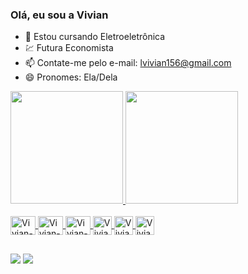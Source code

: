 ### Olá, eu sou a Vivian 

- 🌱 Estou cursando Eletroeletrônica 
-  💹 Futura Economista
- 📫 Contate-me pelo e-mail: lvivian156@gmail.com
- 😄 Pronomes: Ela/Dela


<a href="https://github.com/vivianriva">
  <img height="180em" src="https://github-readme-stats.vercel.app/api?username=vivianriva&show_icons=true&theme=dracula&include_all_commits=true&count_private=true"/>
  <img height="180em" src="https://github-readme-stats.vercel.app/api/top-langs/?username=vivianriva&layout=compact&langs_count=7&theme=dracula"/>
</div>

<div style="display: inline_block"><br>
  
  <img align="center" alt="Vivian-Canvas" height="30" width="40" src="https://cdn.jsdelivr.net/gh/devicons/devicon/icons/canva/canva-original.svg" /> 
   <img align="center" alt="Vivian-android" height="30" width="40" src="https://cdn.jsdelivr.net/gh/devicons/devicon/icons/android/android-original.svg" />
    <img align="center" alt="Vivian-chrome" height="30"
    width="40"src="https://cdn.jsdelivr.net/gh/devicons/devicon/icons/chrome/chrome-original-wordmark.svg" />
    <img align="center" alt="Vivian-github" height="30"
    src="https://cdn.jsdelivr.net/gh/devicons/devicon/icons/github/github-original.svg" />
     <img align="center" alt="Vivian-windows" height="30"
     img src="https://cdn.jsdelivr.net/gh/devicons/devicon/icons/windows8/windows8-original.svg" />
     <img align="center" alt="Vivian-google" height="30"
src="https://cdn.jsdelivr.net/gh/devicons/devicon/icons/google/google-original-wordmark.svg" />
          
  </div>
  
##

  <a href="https://instagram.com/https://www.instagram.com/invites/contact/?i=1tjznnup5lifi&utm_content=2pqyqfj" target="_blank"><img src="https://img.shields.io/badge/-Instagram-%23E4405F?style=for-the-badge&logo=instagram&logoColor=white" target="_blank"></a> 
  <a href = "mailto:lvivian156@gmail.com"><img src="https://img.shields.io/badge/-Gmail-%23333?style=for-the-badge&logo=gmail&logoColor=white" target="_blank"></a>
  
